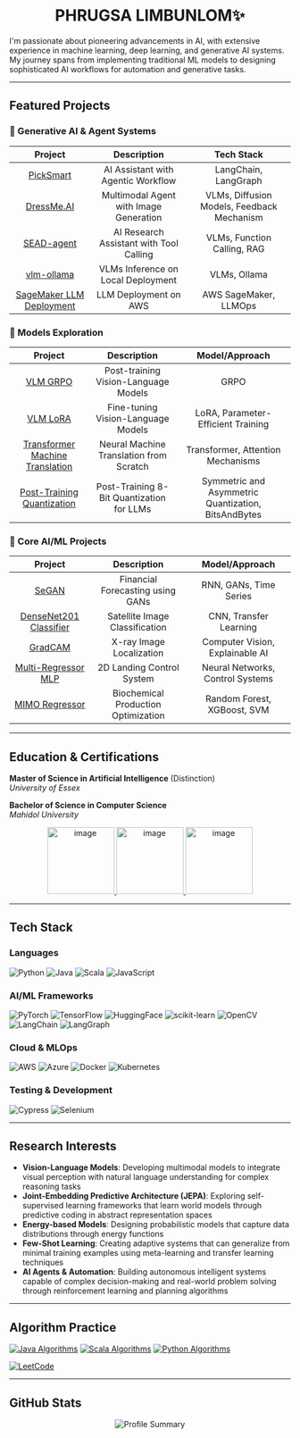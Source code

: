 <h1 align="center">PHRUGSA LIMBUNLOM✨</h1>

I'm passionate about pioneering advancements in AI, with extensive experience in machine learning, deep learning, and generative AI systems. My journey spans from implementing traditional ML models to designing sophisticated AI workflows for automation and generative tasks.

---

## Featured Projects

### 🤖 Generative AI & Agent Systems
| Project | Description | Tech Stack |
|:---------:|:-------------:|:------------:|
| [PickSmart](https://github.com/phrugsa-limbunlom/PickSmart) | AI Assistant with Agentic Workflow | LangChain, LangGraph |
| [DressMe.AI](https://github.com/phrugsa-limbunlom/DressMe.AI) | Multimodal Agent with Image Generation | VLMs, Diffusion Models, Feedback Mechanism|
| [SEAD-agent](https://github.com/phrugsa-limbunlom/SEAD-agent) | AI Research Assistant with Tool Calling | VLMs, Function Calling, RAG |
| [vlm-ollama](https://github.com/phrugsa-limbunlom/vlm-ollama)|VLMs Inference on Local Deployment| VLMs, Ollama|
| [SageMaker LLM Deployment](https://github.com/phrugsa-limbunlom/sagemaker-llm-deployment) | LLM Deployment on AWS | AWS SageMaker, LLMOps |

### 🔬 Models Exploration
| Project | Description | Model/Approach |
|:---------:|:-------------:|:------------:|
| [VLM GRPO](https://github.com/phrugsa-limbunlom/vlm-grpo) | Post-training Vision-Language Models | GRPO |
| [VLM LoRA](https://github.com/phrugsa-limbunlom/vlm-lora) | Fine-tuning Vision-Language Models | LoRA, Parameter-Efficient Training |
| [Transformer Machine Translation](https://github.com/phrugsa-limbunlom/transformer-machine-translation) | Neural Machine Translation from Scratch | Transformer, Attention Mechanisms |
| [Post-Training Quantization](https://github.com/phrugsa-limbunlom/llm-ptq) | Post-Training 8-Bit Quantization for LLMs| Symmetric and Asymmetric Quantization, BitsAndBytes|

### 🧠 Core AI/ML Projects  
| Project | Description | Model/Approach |
|:---------:|:-------------:|:------------:|
| [SeGAN](https://github.com/phrugsa-limbunlom/SeGAN) | Financial Forecasting using GANs | RNN, GANs, Time Series |
| [DenseNet201 Classifier](https://github.com/phrugsa-limbunlom/densenet201-classifier) | Satellite Image Classification | CNN, Transfer Learning |
| [GradCAM](https://github.com/phrugsa-limbunlom/GradCAM/tree/master) | X-ray Image Localization | Computer Vision, Explainable AI |
| [Multi-Regressor MLP](https://github.com/phrugsa-limbunlom/multi-regressor-mlp) | 2D Landing Control System | Neural Networks, Control Systems |
| [MIMO Regressor](https://github.com/phrugsa-limbunlom/mimo-regressor) | Biochemical Production Optimization | Random Forest, XGBoost, SVM |

---

## Education & Certifications

**Master of Science in Artificial Intelligence** (Distinction)  
*University of Essex*

**Bachelor of Science in Computer Science**  
*Mahidol University*

<div align="center">
  <a href="https://www.credly.com/badges/3c9d4fda-e1e2-4bf1-b0a5-1fcf91ca3d71">
    <img width="120" height="120" alt="image" src="https://github.com/user-attachments/assets/072b5ef3-3b91-454a-8fbd-9c3478316a9d" />
  </a>
  <a href="https://www.credly.com/badges/aec100a4-3112-4f1b-9616-0eac251071d6">
    <img width="120" height="120" alt="image" src="https://github.com/user-attachments/assets/23074a39-c744-428b-8eee-e007849e9114" />
  </a>
  <a href="https://learn.microsoft.com/en-us/users/phrugsalimbunlom-0283/credentials/4e89a1228e27e99d">
    <img width="120" height="120" alt="image" src="https://github.com/user-attachments/assets/145e2ed2-eafe-4cc3-9d54-d0a492e70619" />
  </a>
</div>

---

## Tech Stack

### Languages
![Python](https://img.shields.io/badge/-Python-3776AB?style=flat-square&logo=python&logoColor=white)
![Java](https://img.shields.io/badge/-Java-007396?style=flat-square&logo=java&logoColor=white)
![Scala](https://img.shields.io/badge/-Scala-DC322F?style=flat-square&logo=scala&logoColor=white)
![JavaScript](https://img.shields.io/badge/-JavaScript-F7DF1E?style=flat-square&logo=javascript&logoColor=black)

### AI/ML Frameworks
![PyTorch](https://img.shields.io/badge/-PyTorch-EE4C2C?style=flat-square&logo=pytorch&logoColor=white) ![TensorFlow](https://img.shields.io/badge/-TensorFlow-FF6F00?style=flat-square&logo=tensorflow&logoColor=white) ![HuggingFace](https://img.shields.io/badge/-HuggingFace-FFD21E?style=flat-square&logo=huggingface&logoColor=black) ![scikit-learn](https://img.shields.io/badge/-scikit--learn-F7931E?style=flat-square&logo=scikit-learn&logoColor=white) ![OpenCV](https://img.shields.io/badge/-OpenCV-5C3EE8?style=flat-square&logo=opencv&logoColor=white) ![LangChain](https://img.shields.io/badge/-LangChain-1C3C3C?style=flat-square&logo=langchain&logoColor=white) ![LangGraph](https://img.shields.io/badge/-LangGraph-FF6B6B?style=flat-square&logo=langchain&logoColor=white)

### Cloud & MLOps
![AWS](https://img.shields.io/badge/-AWS-232F3E?style=flat-square&logo=amazon-aws&logoColor=white)
![Azure](https://img.shields.io/badge/-Azure-232F3E?style=flat-square&logo=microsoft&logoColor=white)
![Docker](https://img.shields.io/badge/-Docker-2496ED?style=flat-square&logo=docker&logoColor=white)
![Kubernetes](https://img.shields.io/badge/-Kubernetes-326CE5?style=flat-square&logo=kubernetes&logoColor=white)

### Testing & Development
![Cypress](https://img.shields.io/badge/-Cypress-17202C?style=flat-square&logo=cypress&logoColor=white)
![Selenium](https://img.shields.io/badge/-Selenium-43B02A?style=flat-square&logo=selenium&logoColor=white)

---

## Research Interests
- **Vision-Language Models**: Developing multimodal models to integrate visual perception with natural language understanding for complex reasoning tasks
- **Joint-Embedding Predictive Architecture (JEPA)**: Exploring self-supervised learning frameworks that learn world models through predictive coding in abstract representation spaces
- **Energy-based Models**: Designing probabilistic models that capture data distributions through energy functions
- **Few-Shot Learning**: Creating adaptive systems that can generalize from minimal training examples using meta-learning and transfer learning techniques
- **AI Agents & Automation**: Building autonomous intelligent systems capable of complex decision-making and real-world problem solving through reinforcement learning and planning algorithms

---

## Algorithm Practice

[![Java Algorithms](https://img.shields.io/badge/Java-AlgoJ-orange?style=flat-square)](https://github.com/phrugsa-limbunlom/algoj)
[![Scala Algorithms](https://img.shields.io/badge/Scala-Algos-red?style=flat-square)](https://github.com/phrugsa-limbunlom/algos)
[![Python Algorithms](https://img.shields.io/badge/Python-AlgoPy-blue?style=flat-square)](https://github.com/phrugsa-limbunlom/algopy)

[![LeetCode](https://img.shields.io/badge/dynamic/json?style=flat-square&labelColor=black&color=%23ffa116&label=LeetCode&query=solvedOverTotal&url=https%3A%2F%2Fleetcode-badge.vercel.app%2Fapi%2Fusers%2Fphrugsa-lim&logo=leetcode&logoColor=yellow)](https://leetcode.com/phrugsa-lim/)

---

## GitHub Stats
<div align="center">
  <img src="https://github-profile-summary-cards.vercel.app/api/cards/profile-details?username=phrugsa-limbunlom&theme=solarized_dark" alt="Profile Summary" />
</div>
